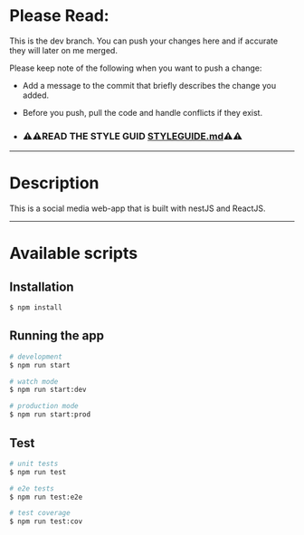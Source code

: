 # Please Read:

This is the dev branch. You can push your changes here and if accurate they will later on me merged. 

Please keep note of the following when you want to push a change:

  - Add a message to the commit that briefly describes the change you added.

  - Before you push, pull the code and handle conflicts if they exist.
  - ### ⚠️️️️️️️⚠️READ THE STYLE GUID [STYLEGUIDE.md](STYLEGUIDE.md)⚠️️️️️️️⚠️
---
# Description

This is a social media web-app that is built with nestJS and ReactJS.

---

# Available scripts

## Installation

```bash
$ npm install
```

## Running the app

```bash
# development
$ npm run start

# watch mode
$ npm run start:dev

# production mode
$ npm run start:prod
```

## Test

```bash
# unit tests
$ npm run test

# e2e tests
$ npm run test:e2e

# test coverage
$ npm run test:cov
```
